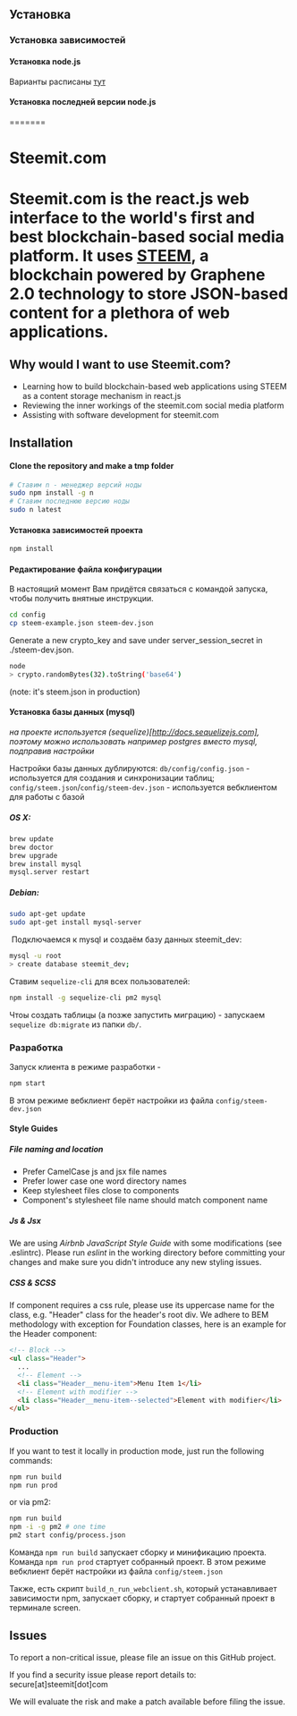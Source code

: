 
## Установка

### Установка зависимостей

#### Установка node.js

Варианты расписаны [тут](https://nodejs.org/en/download/)

#### Установка последней версии node.js

=======
# Steemit.com
Steemit.com is the react.js web interface to the world's first and best blockchain-based social media platform.  It uses [STEEM](https://github.com/steemit/steem), a blockchain powered by Graphene 2.0 technology to store JSON-based content for a plethora of web applications.   
========

## Why would I want to use Steemit.com?
* Learning how to build blockchain-based web applications using STEEM as a content storage mechanism in react.js
* Reviewing the inner workings of the steemit.com social media platform
* Assisting with software development for steemit.com

## Installation

#### Clone the repository and make a tmp folder
```bash
# Ставим n - менеджер версий ноды
sudo npm install -g n
# Ставим последнюю версию ноды
sudo n latest
```

#### Установка зависимостей проекта

```bash
npm install
```

#### Редактирование файла конфигурации

В настоящий момент Вам придётся связаться с командой запуска, чтобы получить внятные инструкции.



```bash
cd config
cp steem-example.json steem-dev.json
```

Generate a new crypto_key and save under server_session_secret in ./steem-dev.json.

```bash
node
> crypto.randomBytes(32).toString('base64')
```

(note: it's steem.json in production)

#### Установка базы данных (mysql)

_на проекте используется (sequelize)[http://docs.sequelizejs.com],
поэтому можно использовать например postgres вместо mysql, подправив настройки_

Настройки базы данных дублируются: `db/config/config.json` - используется для
создания и синхронизации таблиц; `config/steem.json`/`config/steem-dev.json` -
используется вебклиентом для работы с базой

##### OS X:

```bash
brew update
brew doctor
brew upgrade
brew install mysql
mysql.server restart
```

##### Debian:

```bash
sudo apt-get update
sudo apt-get install mysql-server
```

 Подключаемся к mysql и создаём базу данных steemit_dev:

```bash
mysql -u root
> create database steemit_dev;
```

Ставим `sequelize-cli` для всех пользователей:

```bash
npm install -g sequelize-cli pm2 mysql
```

Чтоы создать таблицы (а позже запустить миграцию) - запускаем `sequelize db:migrate`
из папки `db/`.


### Разработка

Запуск клиента в режиме разработки -
```bash
npm start
```

В этом режиме вебклиент берёт настройки из файла `config/steem-dev.json`

#### Style Guides

##### File naming and location

- Prefer CamelCase js and jsx file names
- Prefer lower case one word directory names
- Keep stylesheet files close to components
- Component's stylesheet file name should match component name

##### Js & Jsx
We are using _Airbnb JavaScript Style Guide_ with some modifications (see .eslintrc).
Please run _eslint_ in the working directory before committing your changes and make sure you didn't introduce any new styling issues.

##### CSS & SCSS
If component requires a css rule, please use its uppercase name for the class, e.g. "Header" class for the header's root div.
We adhere to BEM methodology with exception for Foundation classes, here is an example for the Header component:

```html
<!-- Block -->
<ul class="Header">
  ...
  <!-- Element -->
  <li class="Header__menu-item">Menu Item 1</li>
  <!-- Element with modifier -->
  <li class="Header__menu-item--selected">Element with modifier</li>
</ul>
```

### Production

If you want to test it locally in production mode, just run the following commands:

```bash
npm run build
npm run prod
```

or via pm2:

```bash
npm run build
npm -i -g pm2 # one time
pm2 start config/process.json
```

Команда `npm run build` запускает сборку и минификацию проекта.
Команда `npm run prod` стартует собранный проект. В этом режиме вебклиент берёт
настройки из файла `config/steem.json`

Также, есть скрипт `build_n_run_webclient.sh`, который устанавливает зависимости npm,
запускает сборку, и стартует собранный проект в терминале screen.


## Issues

To report a non-critical issue, please file an issue on this GitHub project.

If you find a security issue please report details to: secure[at]steemit[dot]com

We will evaluate the risk and make a patch available before filing the issue.
